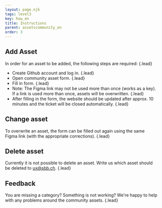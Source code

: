 ```yaml
---
layout: page.njk
tags: level3
key: how_en
title: Instructions
parent: assetscommunity_en
order: 3
---
```


## Add Asset

In order for an asset to be added, the following steps are required: {.lead} 
* Create <sbb-link variant="inline" href="https://github.com/signup">Github account</sbb-link> and log in. {.lead} 
* <sbb-link variant="inline" href="https://github.com/sbb-design-systems/digital.sbb.ch/issues/new/choose">Open</sbb-link> community asset form. {.lead} 
* Fill in form. {.lead} 
* Note: The Figma link may not be used more than once (works as a key). If a link is used more than once, assets will be overwritten. {.lead} 
* After filling in the form, the website should be updated after approx. 10 minutes and the ticket will be closed automatically. {.lead}

## Change asset

To overwrite an asset, the form can be filled out again using the same Figma link (with the appropriate corrections). {.lead} 

## Delete asset

Currently it is not possible to delete an asset. Write us which asset should be deleted to <sbb-link variant="inline" href="mailto:ux@sbb.ch">ux@sbb.ch</sbb-link>. {.lead} 

## Feedback

You are missing a category? Something is not working? <sbb-link variant="inline" href="mailto:ux@sbb.ch">We</sbb-link>'re happy to help with any problems around the community assets. {.lead}